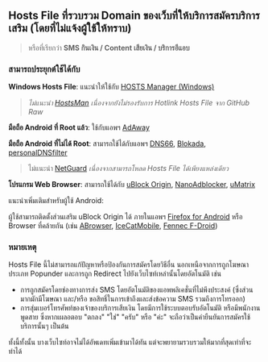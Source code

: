 ﻿## Hosts File ที่รวบรวม Domain ของเว็บที่ให้บริการสมัครบริการเสริม (โดยที่ไม่แจ้งผู้ใช้ให้ทราบ)

> หรือที่เรียกว่า **SMS กินเงิน / Content เสียเงิน / บริการอีแอบ**

### สามารถประยุกต์ใช้ได้กับ
**Windows Hosts File**: แนะนำให้ใช้กับ [HOSTS Manager (Windows)](https://github.com/henrypp/hostsmgr)
> *ไม่แนะนำ [HostsMan](http://www.abelhadigital.com/hostsman) เนื่องจากยังไม่รองรับการ Hotlink Hosts File จาก GitHub Raw*

**มือถือ Android ที่ Root แล้ว**: ใช้กับแอพฯ [AdAway](https://github.com/AdAway/AdAway)

**มือถือ Android ที่ไม่ได้ Root**: สามารถใช้ได้กับแอพฯ [DNS66](https://github.com/julian-klode/dns66), [Blokada](https://github.com/blokadaorg/blokada), [personalDNSfilter](https://zenz-solutions.de/personaldnsfilter)
> ไม่แนะนำ [NetGuard](https://github.com/M66B/NetGuard) *เนื่องจากสามารถโหลด Hosts File ได้เพียงแหล่งเดียว*

**โปรแกรม Web Browser**: สามารถใช้ได้กับ [uBlock Origin](https://github.com/gorhill/uBlock), [NanoAdblocker](https://github.com/NanoAdblocker/NanoCore), [uMatrix](https://github.com/gorhill/uMatrix)

แนะนำเพิ่มเติมสำหรับผู้ใช้ Android:

ผู้ใช้สามารถติดตั้งส่วนเสริม uBlock Origin ได้ ภายในแอพฯ [Firefox for Android](https://play.google.com/store/apps/details?id=org.mozilla.firefox) หรือ Browser ที่คล้ายกัน \(เช่น [ABrowser](https://github.com/proninyaroslav/abrowser-android), [IceCatMobile](https://f-droid.org/packages/org.gnu.icecat), [Fennec F-Droid](https://f-droid.org/en/packages/org.mozilla.fennec_fdroid)\)

### หมายเหตุ

Hosts File นี้ไม่สามารถแก้ปัญหาหรือป้องกันการสมัครโดยวิธีอื่น นอกเหนือจากการถูกโฆษณาประเภท Popunder และการถูก Redirect ไปยังเว็บไซท์เหล่านั้นโดยอัตโนมัติ เช่น
- การถูกสมัครโดยช่องทางการส่ง SMS โดยอัตโนมัติของแอพพลิเคชั่นที่ไม่พึงประสงค์ (ซึ่งส่วนมากมักมีโฆษณา และ/หรือ ขอสิทธิ์ในการเข้าถึงและส่งข้อความ SMS รวมถึงการโทรออก)
- การสุ่มเบอร์โทรศัพท์ของเจ้าของบริการเสียเงิน โดยมีการใช้ระบบตอบรับอัตโนมัติ หรือมีพนักงานพูดสาย ซึ่งหากเผลอตอบ "ตกลง" "ใช่" "ครับ" หรือ "ค่ะ" จะถือว่าเป็นคำยืนยันการสมัครใช้บริการนั้นๆ เป็นต้น

ทั้งนี้ทั้งนั้น บางเว็บไซท์อาจไม่ได้อัพเดทเพิ่มเข้ามาได้ทัน แต่จะพยายามรวบรวมให้มากที่สุดเท่าที่จะทำได้